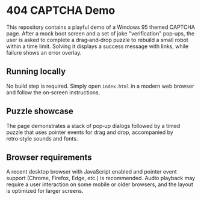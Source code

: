 # 404 CAPTCHA Demo

This repository contains a playful demo of a Windows 95 themed CAPTCHA page.
After a mock boot screen and a set of joke "verification" pop‑ups, the user is
asked to complete a drag‑and‑drop puzzle to rebuild a small robot within a time
limit. Solving it displays a success message with links, while failure shows an
error overlay.

## Running locally
No build step is required. Simply open `index.html` in a modern web browser and
follow the on‑screen instructions.

## Puzzle showcase
The page demonstrates a stack of pop‑up dialogs followed by a timed puzzle that
uses pointer events for drag and drop, accompanied by retro‑style sounds and
fonts.

## Browser requirements
A recent desktop browser with JavaScript enabled and pointer event support
(Chrome, Firefox, Edge, etc.) is recommended. Audio playback may require a user
interaction on some mobile or older browsers, and the layout is optimized for
larger screens.
